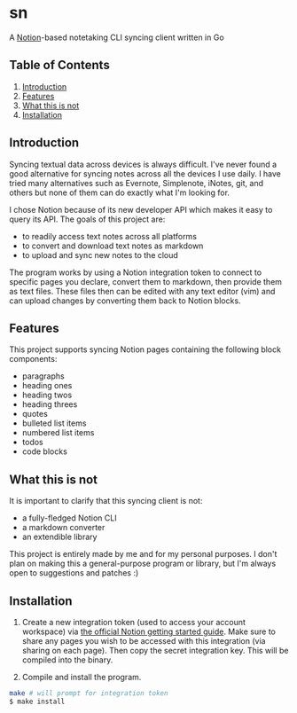 # sn

A [Notion](https://notion.so)-based notetaking CLI syncing client written in Go

## Table of Contents

1. [Introduction](#introduction)
2. [Features](#features)
3. [What this is not](#what-this-is-not)
4. [Installation](#installation)

## Introduction

Syncing textual data across devices is always difficult. I've never found a good alternative for syncing notes across all the devices I use daily. I have tried many alternatives such as Evernote, Simplenote, iNotes, git, and others but none of them can do exactly what I'm looking for.

I chose Notion because of its new developer API which makes it easy to query its API. The goals of this project are:

* to readily access text notes across all platforms
* to convert and download text notes as markdown
* to upload and sync new notes to the cloud

The program works by using a Notion integration token to connect to specific pages you declare, convert them to markdown, then provide them as text files. These files then can be edited with any text editor (vim) and can upload changes by converting them back to Notion blocks.

## Features

This project supports syncing Notion pages containing the following block components:

* paragraphs
* heading ones
* heading twos
* heading threes
* quotes
* bulleted list items
* numbered list items
* todos
* code blocks

## What this is not

It is important to clarify that this syncing client is not:

* a fully-fledged Notion CLI
* a markdown converter
* an extendible library

This project is entirely made by me and for my personal purposes. I don't plan on making this a general-purpose program or library, but I'm always open to suggestions and patches :)

## Installation

1. Create a new integration token (used to access your account workspace) via [the official Notion getting started guide](https://developers.notion.com/docs/getting-started). Make sure to share any pages you wish to be accessed with this integration (via sharing on each page). Then copy the secret integration key. This will be compiled into the binary.

2. Compile and install the program.

```sh
make # will prompt for integration token
$ make install
```
